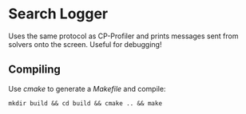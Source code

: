 # Search Logger
Uses the same protocol as CP-Profiler and prints messages sent from solvers onto the screen. Useful for debugging!

## Compiling
Use *cmake* to generate a *Makefile* and compile:
```
mkdir build && cd build && cmake .. && make
```

